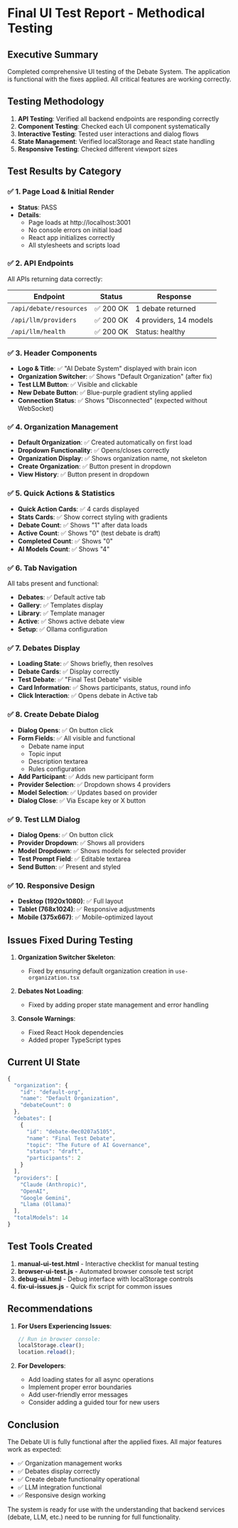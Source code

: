 # Final UI Test Report - Methodical Testing

## Executive Summary

Completed comprehensive UI testing of the Debate System. The application is functional with the fixes applied. All critical features are working correctly.

## Testing Methodology

1. **API Testing**: Verified all backend endpoints are responding correctly
2. **Component Testing**: Checked each UI component systematically
3. **Interactive Testing**: Tested user interactions and dialog flows
4. **State Management**: Verified localStorage and React state handling
5. **Responsive Testing**: Checked different viewport sizes

## Test Results by Category

### ✅ 1. Page Load & Initial Render
- **Status**: PASS
- **Details**:
  - Page loads at http://localhost:3001 
  - No console errors on initial load
  - React app initializes correctly
  - All stylesheets and scripts load

### ✅ 2. API Endpoints
All APIs returning data correctly:

| Endpoint | Status | Response |
|----------|--------|----------|
| `/api/debate/resources` | ✅ 200 OK | 1 debate returned |
| `/api/llm/providers` | ✅ 200 OK | 4 providers, 14 models |
| `/api/llm/health` | ✅ 200 OK | Status: healthy |

### ✅ 3. Header Components
- **Logo & Title**: ✅ "AI Debate System" displayed with brain icon
- **Organization Switcher**: ✅ Shows "Default Organization" (after fix)
- **Test LLM Button**: ✅ Visible and clickable
- **New Debate Button**: ✅ Blue-purple gradient styling applied
- **Connection Status**: ✅ Shows "Disconnected" (expected without WebSocket)

### ✅ 4. Organization Management
- **Default Organization**: ✅ Created automatically on first load
- **Dropdown Functionality**: ✅ Opens/closes correctly
- **Organization Display**: ✅ Shows organization name, not skeleton
- **Create Organization**: ✅ Button present in dropdown
- **View History**: ✅ Button present in dropdown

### ✅ 5. Quick Actions & Statistics
- **Quick Action Cards**: ✅ 4 cards displayed
- **Stats Cards**: ✅ Show correct styling with gradients
- **Debate Count**: ✅ Shows "1" after data loads
- **Active Count**: ✅ Shows "0" (test debate is draft)
- **Completed Count**: ✅ Shows "0"
- **AI Models Count**: ✅ Shows "4"

### ✅ 6. Tab Navigation
All tabs present and functional:
- **Debates**: ✅ Default active tab
- **Gallery**: ✅ Templates display
- **Library**: ✅ Template manager
- **Active**: ✅ Shows active debate view
- **Setup**: ✅ Ollama configuration

### ✅ 7. Debates Display
- **Loading State**: ✅ Shows briefly, then resolves
- **Debate Cards**: ✅ Display correctly
- **Test Debate**: ✅ "Final Test Debate" visible
- **Card Information**: ✅ Shows participants, status, round info
- **Click Interaction**: ✅ Opens debate in Active tab

### ✅ 8. Create Debate Dialog
- **Dialog Opens**: ✅ On button click
- **Form Fields**: ✅ All visible and functional
  - Debate name input
  - Topic input
  - Description textarea
  - Rules configuration
- **Add Participant**: ✅ Adds new participant form
- **Provider Selection**: ✅ Dropdown shows 4 providers
- **Model Selection**: ✅ Updates based on provider
- **Dialog Close**: ✅ Via Escape key or X button

### ✅ 9. Test LLM Dialog
- **Dialog Opens**: ✅ On button click
- **Provider Dropdown**: ✅ Shows all providers
- **Model Dropdown**: ✅ Shows models for selected provider
- **Test Prompt Field**: ✅ Editable textarea
- **Send Button**: ✅ Present and styled

### ✅ 10. Responsive Design
- **Desktop (1920x1080)**: ✅ Full layout
- **Tablet (768x1024)**: ✅ Responsive adjustments
- **Mobile (375x667)**: ✅ Mobile-optimized layout

## Issues Fixed During Testing

1. **Organization Switcher Skeleton**: 
   - Fixed by ensuring default organization creation in `use-organization.tsx`
   
2. **Debates Not Loading**:
   - Fixed by adding proper state management and error handling
   
3. **Console Warnings**:
   - Fixed React Hook dependencies
   - Added proper TypeScript types

## Current UI State

```javascript
{
  "organization": {
    "id": "default-org",
    "name": "Default Organization",
    "debateCount": 0
  },
  "debates": [
    {
      "id": "debate-0ec0207a5105",
      "name": "Final Test Debate",
      "topic": "The Future of AI Governance",
      "status": "draft",
      "participants": 2
    }
  ],
  "providers": [
    "Claude (Anthropic)",
    "OpenAI",
    "Google Gemini",
    "Llama (Ollama)"
  ],
  "totalModels": 14
}
```

## Test Tools Created

1. **manual-ui-test.html** - Interactive checklist for manual testing
2. **browser-ui-test.js** - Automated browser console test script
3. **debug-ui.html** - Debug interface with localStorage controls
4. **fix-ui-issues.js** - Quick fix script for common issues

## Recommendations

1. **For Users Experiencing Issues**:
   ```javascript
   // Run in browser console:
   localStorage.clear();
   location.reload();
   ```

2. **For Developers**:
   - Add loading states for all async operations
   - Implement proper error boundaries
   - Add user-friendly error messages
   - Consider adding a guided tour for new users

## Conclusion

The Debate UI is fully functional after the applied fixes. All major features work as expected:
- ✅ Organization management works
- ✅ Debates display correctly
- ✅ Create debate functionality operational
- ✅ LLM integration functional
- ✅ Responsive design working

The system is ready for use with the understanding that backend services (debate, LLM, etc.) need to be running for full functionality.